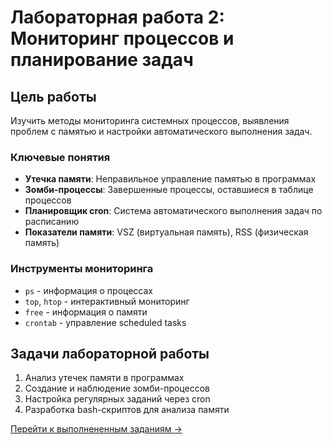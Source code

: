 # Лабораторная работа 2: Мониторинг процессов и планирование задач

## Цель работы
Изучить методы мониторинга системных процессов, выявления проблем с памятью и настройки автоматического выполнения задач.

### Ключевые понятия
- **Утечка памяти**: Неправильное управление памятью в программах
- **Зомби-процессы**: Завершенные процессы, оставшиеся в таблице процессов
- **Планировщик cron**: Система автоматического выполнения задач по расписанию
- **Показатели памяти**: VSZ (виртуальная память), RSS (физическая память)

### Инструменты мониторинга
- `ps` - информация о процессах
- `top`, `htop` - интерактивный мониторинг
- `free` - информация о памяти
- `crontab` - управление scheduled tasks

## Задачи лабораторной работы

1. Анализ утечек памяти в программах
2. Создание и наблюдение зомби-процессов  
3. Настройка регулярных заданий через cron
4. Разработка bash-скриптов для анализа памяти

[Перейти к выполнененным заданиям →](tasks.md)